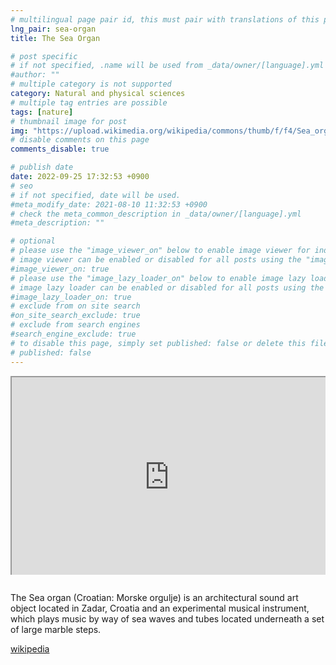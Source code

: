 ```yaml
---
# multilingual page pair id, this must pair with translations of this page. (This name must be unique)
lng_pair: sea-organ
title: The Sea Organ

# post specific
# if not specified, .name will be used from _data/owner/[language].yml
#author: ""
# multiple category is not supported
category: Natural and physical sciences
# multiple tag entries are possible
tags: [nature]
# thumbnail image for post
img: "https://upload.wikimedia.org/wikipedia/commons/thumb/f/f4/Sea_organ_Zadar_1.jpg/1280px-Sea_organ_Zadar_1.jpg"
# disable comments on this page
comments_disable: true

# publish date
date: 2022-09-25 17:32:53 +0900
# seo
# if not specified, date will be used.
#meta_modify_date: 2021-08-10 11:32:53 +0900
# check the meta_common_description in _data/owner/[language].yml
#meta_description: ""

# optional
# please use the "image_viewer_on" below to enable image viewer for individual pages or posts (_posts/ or [language]/_posts folders).
# image viewer can be enabled or disabled for all posts using the "image_viewer_posts: true" setting in _data/conf/main.yml.
#image_viewer_on: true
# please use the "image_lazy_loader_on" below to enable image lazy loader for individual pages or posts (_posts/ or [language]/_posts folders).
# image lazy loader can be enabled or disabled for all posts using the "image_lazy_loader_posts: true" setting in _data/conf/main.yml.
#image_lazy_loader_on: true
# exclude from on site search
#on_site_search_exclude: true
# exclude from search engines
#search_engine_exclude: true
# to disable this page, simply set published: false or delete this file
# published: false
---
```


<div style="position:relative;padding-bottom:56.25%;padding-top:35px;height:0;margin-bottom:2em;overflow:hidden">
<iframe style="position:absolute;top:0;left:0;width:100%;height:100%"  src="https://www.youtube.com/embed/n86pF-wQKrw?si=FIn0WcTfWcTh1M5X" title="YouTube video player"  allowfullscreen>
</iframe>
</div>

The Sea organ (Croatian: Morske orgulje) is an architectural sound art object located in Zadar, Croatia and an experimental musical instrument, which plays music by way of sea waves and tubes located underneath a set of large marble steps.

[wikipedia](https://en.wikipedia.org/wiki/Sea_organ)
